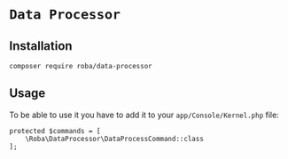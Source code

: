 # `Data Processor`

## Installation

```
composer require roba/data-processor
```

## Usage

To be able to use it you have to add it to your `app/Console/Kernel.php` file:

```
protected $commands = [
    \Roba\DataProcessor\DataProcessCommand::class
];
```